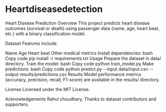 # Heartdiseasedetection
Heart Disease Prediction Overview This project predicts heart disease outcomes (survival or death) using passenger data (name, age, heart beat, etc.) with a binary classification model.

Dataset Features include:

Name Age Heart beat Other medical metrics
Install dependencies: bash Copy code pip install -r requirements.txt Usage Prepare the dataset in data/ directory. Train the model: bash Copy code python train_model.py Make predictions: bash Copy code python predict.py --input data/input.csv --output results/predictions.csv Results Model performance metrics (accuracy, precision, recall, F1-score) are available in the results/ directory.

License Licensed under the MIT License.

Acknowledgements Rahul choudhary, Thanks to dataset contributors and supporters.

